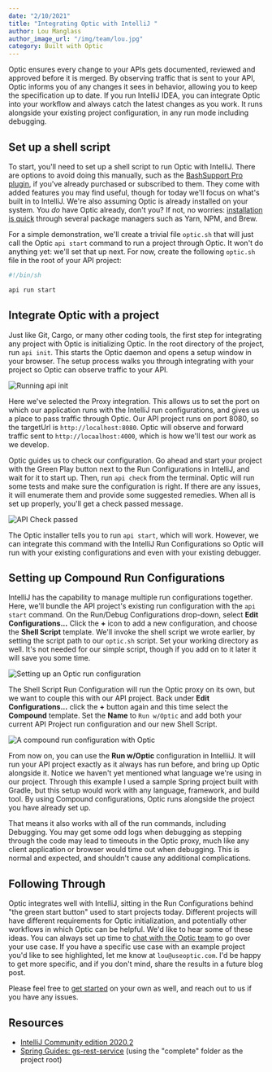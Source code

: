 ```yaml
---
date: "2/10/2021"
title: "Integrating Optic with IntelliJ "
author: Lou Manglass
author_image_url: "/img/team/lou.jpg"
category: Built with Optic
---
```


Optic ensures every change to your APIs gets documented, reviewed and approved before it is merged. By observing traffic that is sent to your API, Optic informs you of any changes it sees in behavior, allowing you to keep the specification up to date. If you run IntelliJ IDEA, you can integrate Optic into your workflow and always catch the latest changes as you work. It runs alongside your existing project configuration, in any run mode including debugging.

<!--truncate-->

## Set up a shell script

To start, you'll need to set up a shell script to run Optic with IntelliJ. There are options to avoid doing this manually, such as the [BashSupport Pro plugin](https://www.bashsupport.com/pro/), if you've already purchased or subscribed to them. They come with added features you may find useful, though for today we'll focus on what's built in to IntelliJ. We're also assuming Optic is already installed on your system. You *do* have Optic already, don't you? If not, no worries: [installation is quick](https://www.useoptic.com/docs/) through several package managers such as Yarn, NPM, and Brew.

For a simple demonstration, we'll create a trivial file `optic.sh` that will just call the Optic `api start` command to run a project through Optic. It won't do anything yet: we'll set that up next. For now, create the following `optic.sh` file in the root of your API project:

``` bash
#!/bin/sh

api run start 
```

## Integrate Optic with a project

Just like Git, Cargo, or many other coding tools, the first step for integrating any project with Optic is initializing Optic. In the root directory of the project, run `api init`. This starts the Optic daemon and opens a setup window in your browser. The setup process walks you through integrating with your project so Optic can observe traffic to your API.

![Running api init](/img/blog-content/intellij-api-init.png)

Here we've selected the Proxy integration. This allows us to set the port on which our application runs with the IntelliJ run configurations, and gives us a place to pass traffic through Optic. Our API project runs on port 8080, so the targetUrl is `http://localhost:8080`. Optic will observe and forward traffic sent to `http://locaalhost:4000`, which is how we'll test our work as we develop. 

Optic guides us to check our configuration. Go ahead and start your project with the Green Play button next to the Run Configurations in IntelliJ, and wait for it to start up. Then, run `api check` from the terminal. Optic will run some tests and make sure the configuration is right. If there are any issues, it will enumerate them and provide some suggested remedies. When all is set up properly, you'll get a check passed message.

![API Check passed](/img/blog-content/intellij-api-start.png)

The Optic installer tells you to run `api start`, which will work. However, we can integrate this command with the IntelliJ Run Configurations so Optic will run with your existing configurations and even with your existing debugger.

## Setting up Compound Run Configurations

IntelliJ has the capability to manage multiple run configurations together. Here, we'll bundle the API project's existing run configuration with the `api start` command. On the Run/Debug Configurations drop-down, select **Edit Configurations...** Click the **+** icon to add a new configuration, and choose the **Shell Script** template. We'll invoke the shell script we wrote earlier, by setting the script path to our `optic.sh` script. Set your working directory as well. It's not needed for our simple script, though if you add on to it later it will save you some time.

![Setting up an Optic run configuration](/img/blog-content/intellij-run-optic-configuration.png)

The Shell Script Run Configuration will run the Optic proxy on its own, but we want to couple this with our API project. Back under **Edit Configurations...** click the **+** button again and this time select the **Compound** template. Set the **Name** to `Run w/Optic` and add both your current API Project run configuration and our new Shell Script. 

![A compound run configuration with Optic](/img/blog-content/intellij-run-optic-compound.png)

From now on, you can use the **Run w/Optic** configuration in IntelliiJ. It will run your API project exactly as it always has run before, and bring up Optic alongside it. Notice we haven't yet mentioned what language we're using in our project. Through this example I used a sample Spring project built with Gradle, but this setup would work with any language, framework, and build tool. By using Compound configurations, Optic runs alongside the project you have already set up. 

That means it also works with all of the run commands, including Debugging. You may get some odd logs when debugging as stepping through the code may lead to timeouts in the Optic proxy, much like any client application or browser would time out when debugging. This is normal and expected, and shouldn't cause any additional complications.

## Following Through

Optic integrates well with IntelliJ, sitting in the Run Configurations behind "the green start button" used to start projects today. Different projects will have different requirements for Optic initialization, and potentially other workflows in which Optic can be helpful. We'd like to hear some of these ideas. You can always set up time to [chat with the Optic team](https://calendly.com/optic-onboarding/setup-help) to go over your use case. If you have a specific use case with an example project you'd like to see highlighted, let me know at `lou@useoptic.com`. I'd be happy to get more specific, and if you don't mind, share the results in a future blog post.

Please feel free to [get started](https://www.useoptic.com/docs/) on your own as well, and reach out to us if you have any issues.

## Resources

- [IntelliJ Community edition 2020.2](https://www.jetbrains.com/idea/download/)
- [Spring Guides: gs-rest-service](https://github.com/spring-guides/gs-rest-service) (using the "complete" folder as the project root)
